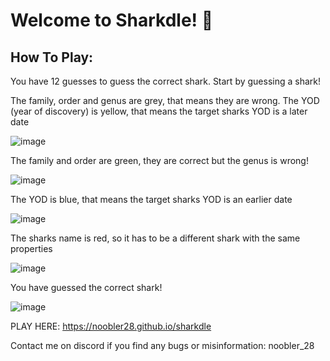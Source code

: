 # Welcome to Sharkdle! 🦈

## How To Play:

You have 12 guesses to guess the correct shark. Start by guessing a shark!

The family, order and genus are grey, that means they are wrong. 
The YOD (year of discovery) is yellow, that means the target sharks YOD is a later date

![image](https://github.com/user-attachments/assets/0a8321e6-c324-446d-84c4-a4051b76a79e)

The family and order are green, they are correct but the genus is wrong!

![image](https://github.com/user-attachments/assets/02d9eb5a-dccf-4aaa-ac49-d68066072005)

The YOD is blue, that means the target sharks YOD is an earlier date

![image](https://github.com/user-attachments/assets/f6410687-26dc-430b-8bd0-78a3b382b7af)

The sharks name is red, so it has to be a different shark with the same properties

![image](https://github.com/user-attachments/assets/78e7c5b4-5bc2-4f5b-83eb-247b33697567)

You have guessed the correct shark! 

![image](https://github.com/user-attachments/assets/c992140e-a5e0-41da-b268-93c1bef4b26e)

PLAY HERE: https://noobler28.github.io/sharkdle

Contact me on discord if you find any bugs or misinformation: noobler_28
